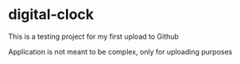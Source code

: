 # digital-clock

This is a testing project for my first upload to Github

Application is not meant to be complex, only for uploading purposes

